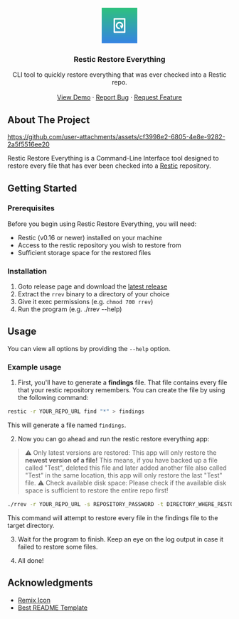 <!-- PROJECT LOGO -->
<br />
<div align="center">
  <a href="https://github.com/OminousLama/restic-restore-everything">
    <img src="assets/logo.svg" alt="Logo" width="80" height="80">
  </a>

  <h3 align="center">Restic Restore Everything</h3>

  <p align="center">
    CLI tool to quickly restore everything that was ever checked into a Restic repo.
    <br />
    <br />
    <a href="assets/demo.mp4">View Demo</a>
    ·
    <a href="https://github.com/OminousLama/restic-restore-everything/issues/new?assignees=&labels=&projects=&template=bug_report.md&title=">Report Bug</a>
    ·
    <a href="https://github.com/OminousLama/restic-restore-everything/issues/new?assignees=&labels=&projects=&template=feature_request.md&title=">Request Feature</a>
  </p>
</div>


<!-- ABOUT THE PROJECT -->
## About The Project

https://github.com/user-attachments/assets/cf3998e2-6805-4e8e-9282-2a5f5516ee20

Restic Restore Everything is a Command-Line Interface tool designed to restore every file that has ever been checked into a [Restic](https://restic.net/) repository. 


<!-- GETTING STARTED -->
## Getting Started

### Prerequisites

Before you begin using Restic Restore Everything, you will need:

- Restic (v0.16 or newer) installed on your machine
- Access to the restic repository you wish to restore from
- Sufficient storage space for the restored files


### Installation

1. Goto release page and download the [latest release](https://github.com/OminousLama/restic-restore-everything/releases/latest)
2. Extract the `rrev` binary to a directory of your choice
3. Give it exec permissions (e.g. `chmod 700 rrev`)
4. Run the program (e.g. ./rrev --help)


<!-- USAGE EXAMPLES -->
## Usage

You can view all options by providing the `--help` option.


### Example usage

1. First, you'll have to generate a **findings** file. That file contains every file that your restic repository remembers. You can create the file by using the following command:

```bash
restic -r YOUR_REPO_URL find "*" > findings
```

This will generate a file named `findings`.

2. Now you can go ahead and run the restic restore everything app:

> ⚠️ Only latest versions are restored: This app will only restore the **newest version of a file!** This means, if you have backed up a file called "Test", deleted this file and later added another file also called "Test" in the same location, this app will only restore the last "Test" file.
> ⚠️ Check available disk space: Please check if the available disk space is sufficient to restore the entire repo first! 

```bash
./rrev -r YOUR_REPO_URL -s REPOSITORY_PASSWORD -t DIRECTORY_WHERE_RESTORED_FILES_GO_TO -f PATH_TO_FINDINGS_FILE
```

This command will attempt to restore every file in the findings file to the target directory.

3. Wait for the program to finish. Keep an eye on the log output in case it failed to restore some files.

4. All done!


<!-- ACKNOWLEDGMENTS -->
## Acknowledgments

* [Remix Icon](https://remixicon.com/)
* [Best README Template](https://github.com/othneildrew/Best-README-Template)
